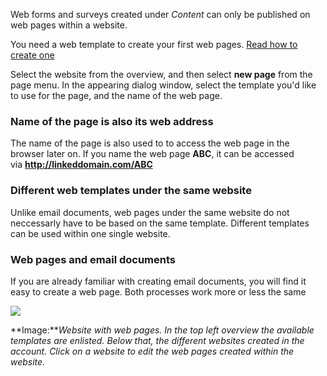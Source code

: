 Web forms and surveys created under *Content* can only be published on
web pages within a website.

You need a web template to create your first web pages. [Read how to
create one]()

Select the website from the overview, and then select **new page** from
the page menu. In the appearing dialog window, select the template you'd
like to use for the page, and the name of the web page.

### Name of the page is also its web address

The name of the page is also used to to access the web page in the
browser later on. If you name the web page **ABC**, it can be accessed
via **http://linkeddomain.com/ABC**

### Different web templates under the same website

Unlike email documents, web pages under the same website do not
neccessarly have to be based on the same template. Different templates
can be used within one single website.

### Web pages and email documents

If you are already familiar with creating email documents, you will find
it easy to create a web page. Both processes work more or less the same

![](Documentation/websites-overview.png)

**Image:***Website with web pages. In the top left overview the
available templates are enlisted. Below that, the different websites
created in the account. Click on a website to edit the web pages created
within the website.*
